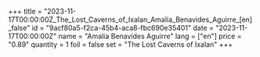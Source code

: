 +++
title = "2023-11-17T00:00:00Z_The_Lost_Caverns_of_Ixalan_Amalia_Benavides_Aguirre_[en]_false"
id = "9acf80a5-f2ca-45b4-aca8-fbc690e35401"
date = "2023-11-17T00:00:00Z"
name = "Amalia Benavides Aguirre"
lang = ["en"]
price = "0.89"
quantity = 1
foil = false
set = "The Lost Caverns of Ixalan"
+++
